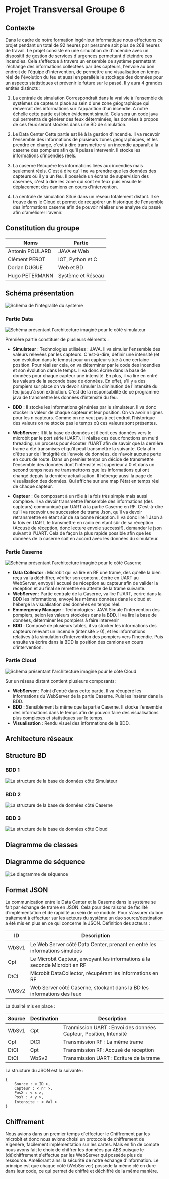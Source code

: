 ﻿


# Projet Transversal Groupe 6
## Contexte

Dans le cadre de notre formation ingénieur informatique nous effectuons ce projet pendant un total de 92 heures par personne soit plus de 268 heures de travail.
Le projet consiste en une simulation de d'incendie avec un dispositif de gestion de services d'urgences permettant d'éteindre ces incendies. Cela s'effectue à travers un ensemble de système permettant l'échange des informations collectées par des capteurs, l'envoie au bon endroit de l'équipe d'intervention, de permettre une visualisation en temps réel de l'évolution du feu et aussi en parallèle le stockage des données pour un aspects statistiques et prévenir le future sur le passé.
Il y aura 4 grandes entités distincts : 

 1. La centrale de simulation 
Correspondrait dans la vrai vie à l'ensemble du systèmes de capteurs placé au sein d'une zone géographique qui renverrait des informations sur l'apparition d'un incendie. A notre échelle cette partie est bien évidement simulé. Cela sera un code java qui permettra de générer des feux déterminées, les données à propos de ces feux seront stockés dans une BD de simulation.

 2. Le Data Center
Cette partie est lié à la gestion d'incendie. Il va recevoir l'ensemble des informations de plusieurs zones géographiques, et les prendre en charge, c'est à dire transmettre si un incendie apparaît à la caserne des pompiers afin qu'il puisse intervenir. Il stocke les informations d'incendies réels. 

3. La caserne 
Récupère les informations liées aux incendies mais seulement réels. C'est à dire qu'il ne va prendre que les données des capteurs où il y a un feu. Il possède un écrans de supervision des casernes, c'est à dire les zone qui sont en feux puis ensuite le déplacement des camions en cours d'intervention. 


 4. La centrale de simulation
Situé dans un réseau totalement distant. Il se trouve dans le Cloud et permet de récupérer un historique de l'ensemble des informations caserne afin de pouvoir réaliser une analyse du passé afin d'améliorer l'avenir. 

 

## Constitution du groupe

| Noms | Partie |
|--|--|
| Antonin POULARD | JAVA et Web |
| Clément PEROT | IOT, Python et C |
| Dorian DUGUE | Web et BD |
| Hugo PETERMANN | Système et Réseau |


## Schéma présentation
![Schéma de l'intégralité du système](Reference/Images/SchemaAll.png)

### Partie Data
![Schéma présentant l'architecture imaginé pour le côté simulateur](Reference/Images/SchemaData.PNG)

Première partie constituer de plusieurs éléments :

 - **Simulateur** : 
Technologies utilisées : JAVA.
Il va simuler l'ensemble des valeurs relevées par les capteurs. C'est-à-dire, définir une intensité (et son évolution dans le temps) pour un capteur situé à une certaine position.
Pour réaliser cela, on va déterminer par le code des incendies et son évolution dans le temps. Il va donc écrire dans la base de données pour chaque capteur une intensité.
En plus, il va lire en entré les valeurs de la seconde base de données. En effet, s'il y a des pompiers sur place on va devoir simuler la diminution de l'intensité du feu jusqu'à son extinction. C'est de la responsabilité de ce programme java de transmettre les données d'intensité du feu.

 - **BDD** :
Il stocke les informations générées par le simulateur. Il va donc stocker la valeur de chaque capteur et leur position. On va avoir n lignes pour les n capteurs. Comme on ne veut pas à cet endroit l'historique des valeurs on ne stocke pas le temps où ces valeurs sont présentes.
 - **WebServer** :
Il lit la base de données et il écrit ces données vers le microbit par le port série (UART). Il réalise ces deux fonctions en multi threading, un process pour écouter l'UART afin de savoir que la dernière trame a été transmises et qu'il peut transmettre la suivante. Cela afin d'être sur de l'intégrité de l'envoie de données, de n'avoir aucune perte en cours de route. Dans un premier temps on décide de transmettre l'ensemble des données dont l'intensité est supérieur à 0 et dans un second temps nous ne transmettrons que les informations qui ont changé depuis la dernière actualisation.
Il héberge aussi la page de visualisation des données. Qui affiche sur une map l'état en temps réel de chaque capteur.
 - **Capteur** :
Ce composant à un rôle à la fois très simple mais aussi complexe. Il va devoir transmettre l’ensemble des informations (des capteurs) communiqué par UART à la partie Caserne en RF. C'est-à-dire qu'il va recevoir une succession de trame Json, qu'il va devoir retransmettre en étant sûr de sa bonne réception. Il va donc lire 1 Json à la fois en UART, le transmettre en radio en étant sûr de sa réception (Accusé de réception, donc lecture envoie successif), demander le json suivant à l'UART. Cela de façon la plus rapide possible afin que les données de la caserne soit en accord avec les données du simulateur. 

### Partie Caserne
![Schéma présentant l'architecture imaginé pour le côté Caserne](Reference/Images/SchemaCaserne.PNG)
- **Data Collector** : 
Microbit qui va lire en RF une trame, dès qu'elle la bien reçu va la déchiffrer, vérifier son contenu, écrire en UART au WebServer, envoyé l'accusé de réception au capteur afin de valider la réception et au final se remettre en attente de la trame suivante.
 - **WebServer** :
Partie centrale de la Caserne, va lire l'UART, écrire dans la BDD les informations, envoyé les mêmes données dans le cloud et hébergé la visualisation des données en temps réel.
 - **Emmergency Manager** :
Technologies : JAVA
Simule l'intervention des pompiers, selon les valeurs stockées dans la BDD. Il va lire la base de données, déterminer les pompiers à faire intervenir 
 - **BDD** :
Composé de plusieurs tables, il va stocker les informations des capteurs relevant un incendie (intensité > 0), et les informations relatives à la simulation d'intervention des pompiers vers l'incendie. Puis ensuite va écrire dans la BDD la position des camions en cours d'intervention.



### Partie Cloud

![Schéma présentant l'architecture imaginé pour le côté Cloud](Reference/Images/SchemaCloud.PNG)

Sur un réseau distant contient plusieurs composants:
 - **WebServer** :
Point d'entré dans cette partie. Il va récupéré les informations du WebServer de la partie Caserne. Puis les insérer dans la BDD. 
 -  **BDD** :
Sensiblement la même que la partie Caserne. Il stocke l'ensemble des informations dans le temps afin de pouvoir faire des visualisations plus complexes et statistiques sur le temps. 
 -  **Visualisation** :
Rendu visuel des informations de la BDD.

## Architecture réseaux


## Structure BD
### BDD 1
![La structure de la base de données côté Simulateur](Reference/Images/DatabaseSchema_BD2.png)

### BDD 2
![La structure de la base de données côté Caserne](Reference/Images/DatabaseSchemaEmergency.png)

### BDD 3
![La structure de la base de données côté Cloud](Reference/Images/DatabaseSchemaEmergency.png)


## Diagramme de classes


## Diagramme de séquence
![Le diagramme de séquence](Reference/Images/DiagSequence.png)

## Format JSON
La communication entre le Data Center et la Caserne dans le système se fait par échange de trame en JSON. Cela pour des raisons de facilité d’implémentation et de rapidité au sein de ce module. 
Pour s'assurer du bon traitement à effectuer sur les acteurs du système un duo source/destination a été mis en plus en ce qui concerne le JSON.
Définition des acteurs :

| ID| Description|
|--|--|
| WbSv1 | Le Web Server côté Data Center, prenant en entré les informations simulées |
| Cpt | Le Microbit Capteur, envoyant les informations à la seconde Microbit en RF |
| DtCl | Microbit DataCollector, récupérant les informations en RF |
| WbSv2 | Web Server côté Caserne, stockant dans la BD les informations des feux |

La dualité mis en place :

| Source | Destination| Description |
|--|--|--|
| WbSv1 | Cpt  | Tranmission UART : Envoi des données Capteur, Position, Intensité |
| Cpt | DtCl  | Transmission RF : La même trame |
| DtCl | Cpt | Transmission RF: Accusé de réception |
| DtCl | WbSv2  | Transmission UART : Ecriture de la trame |

La structure du JSON est la suivante :

    {
	    Source : < ID >,
	    Capteur : < n° >,
	    PosX : < x >,
	    PosY : < y >,
	    Intensite : < Val >
	}

## Chiffrement 
Nous avions dans un premier temps d'effectuer le Chiffrement par les microbit et donc nous avions choisi un protocole de chiffrement de Vigenère, facilement implémentation sur les cartes. Mais en fin de compte nous avons fait le choix de chiffrer les données par AES puisque le (dé)chiffrement s'effectue par les WebServer qui possède plus de ressource. Améliorant ainsi la sécurité de notre échange d'information.
Le principe est que chaque côté (WebServer) possède la même clé en dure dans leur code, ce qui permet de chiffré et déchiffré de la même manière.



